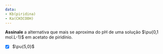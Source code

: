 ```yaml
---
data:
- Kb(piridina)
- Ka(CH3COOH)
---
```


**Assinale** a alternativa que mais se aproxima do pH de uma solução $\pu{0,1 mol.L-1}$ em acetato de piridínio.

- [x] $\pu{5,0}$
